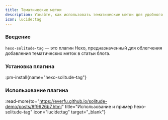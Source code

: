 ```yaml
---
title: Тематические метки
description: Узнайте, как использовать тематические метки для удобного написания статей блога.
icon: lucide:tag
---
```


### Введение

`hexo-solitude-tag` — это плагин Hexo, предназначенный для облегчения добавления тематических меток в статьи блога.

### Установка плагина

:pm-install{name="hexo-solitude-tag"}

### Использование плагина

:read-more{to="https://everfu.github.io/solitude-demo/posts/8f9926b7.html" title="Использование и пример hexo-solitude-tag" icon="lucide:tag" target="_blank"}